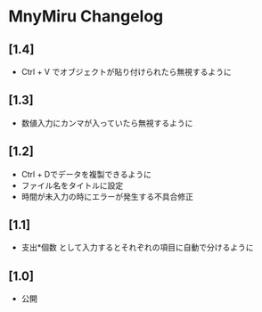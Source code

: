 # MnyMiru Changelog

## [1.4]

- Ctrl + V でオブジェクトが貼り付けられたら無視するように

## [1.3]

- 数値入力にカンマが入っていたら無視するように
## [1.2]

- Ctrl + Dでデータを複製できるように
- ファイル名をタイトルに設定
- 時間が未入力の時にエラーが発生する不具合修正

## [1.1]

- 支出*個数 として入力するとそれぞれの項目に自動で分けるように

## [1.0]

- 公開
